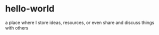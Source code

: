 # hello-world
 a place where I store ideas, resources, or even share and discuss things with others
